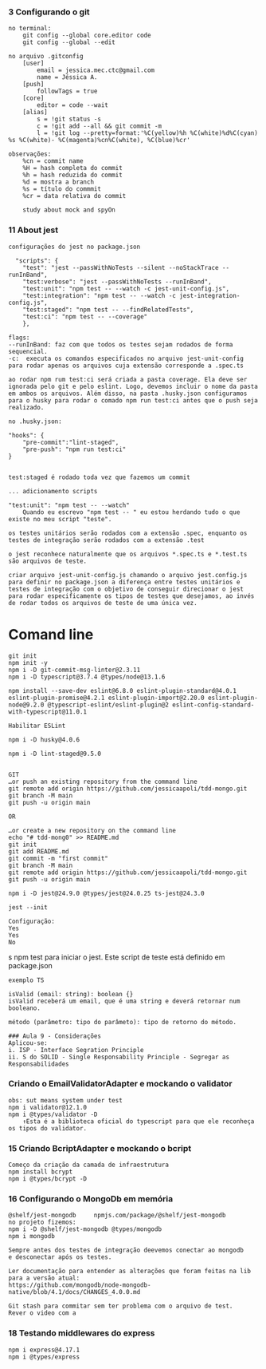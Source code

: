 ### 3 Configurando o git
    no terminal: 
        git config --global core.editor code 
        git config --global --edit

    no arquivo .gitconfig 
        [user]
	        email = jessica.mec.ctc@gmail.com
	        name = Jéssica A. 
        [push]
	        followTags = true
        [core]
	        editor = code --wait
        [alias]
	        s = !git status -s
	        c = !git add --all && git commit -m
	        l = !git log --pretty=format:'%C(yellow)%h %C(white)%d%C(cyan) %s %C(white)- %C(magenta)%cn%C(white), %C(blue)%cr'
    
    observações: 
        %cn = commit name
        %H = hash completa do commit
        %h = hash reduzida do commit
        %d = mostra a branch
        %s = título do commmit
        %cr = data relativa do commit

        study about mock and spyOn
### 11 About jest

    configurações do jest no package.json 

      "scripts": {
        "test": "jest --passWithNoTests --silent --noStackTrace --runInBand",
        "test:verbose": "jest --passWithNoTests --runInBand",
        "test:unit": "npm test -- --watch -c jest-unit-config.js",
        "test:integration": "npm test -- --watch -c jest-integration-config.js",
        "test:staged": "npm test -- --findRelatedTests",
        "test:ci": "npm test -- --coverage"
        },

    flags: 
    --runInBand: faz com que todos os testes sejam rodados de forma sequencial. 
    -c:  executa os comandos especificados no arquivo jest-unit-config para rodar apenas os arquivos cuja extensão corresponde a .spec.ts

    ao rodar npm rum test:ci será criada a pasta coverage. Ela deve ser ignorada pelo git e pelo eslint. Logo, devemos incluir o nome da pasta em ambos os arquivos. Além disso, na pasta .husky.json configuramos para o husky para rodar o comado npm run test:ci antes que o push seja realizado.
    
    no .husky.json: 
    
    "hooks": {
        "pre-commit":"lint-staged",
        "pre-push": "npm run test:ci"
    }
    

    test:staged é rodado toda vez que fazemos um commit

    ... adicionamento scripts

    "test:unit": "npm test -- --watch"
        Quando eu escrevo "npm test -- " eu estou herdando tudo o que existe no meu script "teste".
    
    os testes unitários serão rodados com a extensão .spec, enquanto os testes de integração serão rodados com a extensão .test

    o jest reconhece naturalmente que os arquivos *.spec.ts e *.test.ts são arquivos de teste. 

    criar arquivo jest-unit-config.js chamando o arquivo jest.config.js para definir no package.json a diferença entre testes unitários e testes de integração com o objetivo de conseguir direcionar o jest para rodar especificamente os tipos de testes que desejamos, ao invés de rodar todos os arquivos de teste de uma única vez.

       
    
# Comand line
    git init
    npm init -y
    npm i -D git-commit-msg-linter@2.3.11
    npm i -D typescript@3.7.4 @types/node@13.1.6
    
    npm install --save-dev eslint@6.8.0 eslint-plugin-standard@4.0.1 eslint-plugin-promise@4.2.1 eslint-plugin-import@2.20.0 eslint-plugin-node@9.2.0 @typescript-eslint/eslint-plugin@2 eslint-config-standard-with-typescript@11.0.1
    
    Habilitar ESLint

    npm i -D husky@4.0.6

    npm i -D lint-staged@9.5.0


    GIT 
    …or push an existing repository from the command line
    git remote add origin https://github.com/jessicaapoli/tdd-mongo.git
    git branch -M main
    git push -u origin main

    OR 

    …or create a new repository on the command line
    echo "# tdd-mong0" >> README.md
    git init
    git add README.md
    git commit -m "first commit"
    git branch -M main
    git remote add origin https://github.com/jessicaapoli/tdd-mongo.git
    git push -u origin main

    npm i -D jest@24.9.0 @types/jest@24.0.25 ts-jest@24.3.0

    jest --init

    Configuração: 
    Yes
    Yes
    No
s
    npm test 
    para iniciar o jest. Este script de teste está definido em package.json


    exemplo TS 

    isValid (email: string): boolean {} 
    isValid receberá um email, que é uma string e deverá retornar num booleano.

    método (parâmetro: tipo do parâmeto): tipo de retorno do método.

    ### Aula 9 - Considerações 
    Aplicou-se: 
    i. ISP - Interface Segration Principle
    ii. S do SOLID - Single Responsability Principle - Segregar as Responsabilidades

### Criando o EmailValidatorAdapter e mockando o validator
    obs: sut means system under test
    npm i validator@12.1.0
    npm i @types/validator -D 
        ↑Esta é a biblioteca oficial do typescript para que ele reconheça os tipos do validator.


### 15 Criando BcriptAdapter e mockando o bcript
    Começo da criação da camada de infraestrutura 
    npm install bcrypt
    npm i @types/bcrypt -D

### 16 Configurando o MongoDb em memória
    
    @shelf/jest-mongodb     npmjs.com/package/@shelf/jest-mongodb
    no projeto fizemos: 
    npm i -D @shelf/jest-mongodb @types/mongodb
    npm i mongodb

    Sempre antes dos testes de integração deevemos conectar ao mongodb 
    e desconectar após os testes.

    Ler documentação para entender as alterações que foram feitas na lib para a versão atual: 
    https://github.com/mongodb/node-mongodb-native/blob/4.1/docs/CHANGES_4.0.0.md

    Git stash para commitar sem ter problema com o arquivo de test.
    Rever o video com a 

### 18 Testando middlewares do express
    npm i express@4.17.1
    npm i @types/express